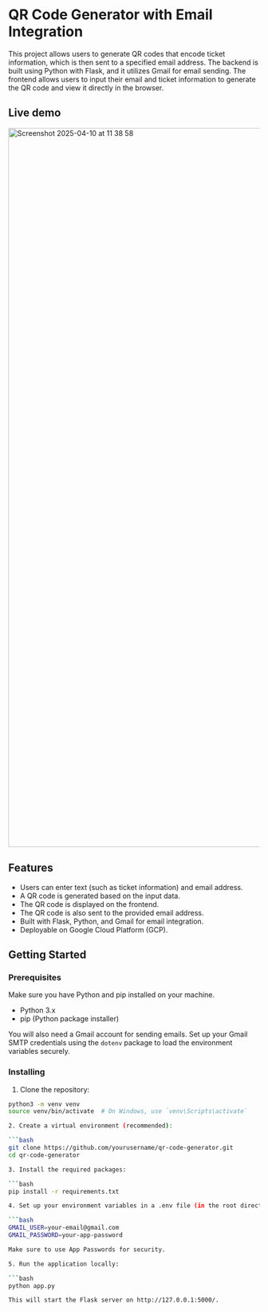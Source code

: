 # QR Code Generator with Email Integration

This project allows users to generate QR codes that encode ticket information, which is then sent to a specified email address. The backend is built using Python with Flask, and it utilizes Gmail for email sending. The frontend allows users to input their email and ticket information to generate the QR code and view it directly in the browser.

## Live demo
<img width="1440" alt="Screenshot 2025-04-10 at 11 38 58" src="https://github.com/user-attachments/assets/aa9ea43b-c784-4a01-a0c3-8f64771d7a97" />


## Features

- Users can enter text (such as ticket information) and email address.
- A QR code is generated based on the input data.
- The QR code is displayed on the frontend.
- The QR code is also sent to the provided email address.
- Built with Flask, Python, and Gmail for email integration.
- Deployable on Google Cloud Platform (GCP).

## Getting Started

### Prerequisites

Make sure you have Python and pip installed on your machine.

- Python 3.x
- pip (Python package installer)

You will also need a Gmail account for sending emails. Set up your Gmail SMTP credentials using the `dotenv` package to load the environment variables securely.

### Installing

1. Clone the repository:

```bash
python3 -m venv venv
source venv/bin/activate  # On Windows, use `venv\Scripts\activate`

2. Create a virtual environment (recommended):

```bash
git clone https://github.com/yourusername/qr-code-generator.git
cd qr-code-generator

3. Install the required packages:

```bash
pip install -r requirements.txt

4. Set up your environment variables in a .env file (in the root directory of the project):

```bash
GMAIL_USER=your-email@gmail.com
GMAIL_PASSWORD=your-app-password

Make sure to use App Passwords for security.

5. Run the application locally:

```bash
python app.py

This will start the Flask server on http://127.0.0.1:5000/.
